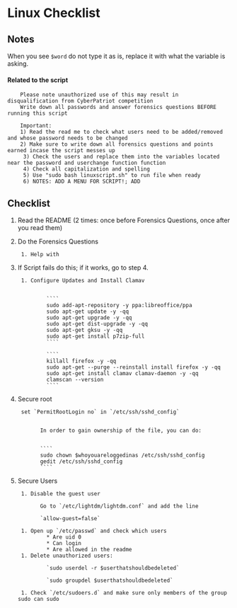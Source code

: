 # Linux Checklist

## Notes

When you see `$word` do not type it as is, replace it with what the variable is asking.
#### Related to the script
        Please note unauthorized use of this may result in disqualification from CyberPatriot competition
        Write down all passwords and answer forensics questions BEFORE running this script

        Important:
        1) Read the read me to check what users need to be added/removed and whose password needs to be changed
        2) Make sure to write down all forensics questions and points earned incase the script messes up
         3) Check the users and replace them into the variables located near the password and userchange function function 
         4) Check all capitalization and spelling
         5) Use "sudo bash linuxscript.sh" to run file when ready
         6) NOTES: ADD A MENU FOR SCRIPT!; ADD 


## Checklist

1. Read the README (2 times: once before Forensics Questions, once after you read them)

1. Do the Forensics Questions

        1. Help with 



1. If Script fails do this; if it works, go to step 4.

        1. Configure Updates and Install Clamav
        
        
                ````
                sudo add-apt-repository -y ppa:libreoffice/ppa
                sudo apt-get update -y -qq
                sudo apt-get upgrade -y -qq
                sudo apt-get dist-upgrade -y -qq
                sudo apt-get gksu -y -qq
                sudo apt-get install p7zip-full
                ````
                
                ````
                killall firefox -y -qq
                sudo apt-get --purge --reinstall install firefox -y -qq
                sudo apt-get install clamav clamav-daemon -y -qq
                clamscan --version
                ````
                
1. Secure root

        set `PermitRootLogin no` in `/etc/ssh/sshd_config`
    
    
              In order to gain ownership of the file, you can do:


              ````
              sudo chown $whoyouareloggedinas /etc/ssh/sshd_config
              gedit /etc/ssh/sshd_config
              ````


1. Secure Users

        1. Disable the guest user
              
              Go to `/etc/lightdm/lightdm.conf` and add the line
              
              `allow-guest=false`
              
        1. Open up `/etc/passwd` and check which users
                * Are uid 0
                * Can login
                * Are allowed in the readme
        1. Delete unauthorized users:
        
                `sudo userdel -r $userthatshouldbedeleted`
                
                `sudo groupdel $userthatshouldbedeleted`
                
        1. Check `/etc/sudoers.d` and make sure only members of the group sudo can sudo
        
        
        
        
        
        
        
        
        
        
        
        
